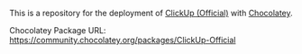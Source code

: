This is a repository for the deployment of [ClickUp (Official)](https://clickup.com/download) with [Chocolatey](https://chocolatey.org/).

Chocolatey Package URL: https://community.chocolatey.org/packages/ClickUp-Official